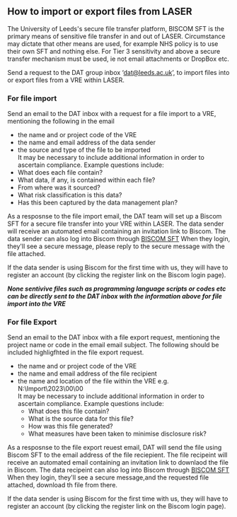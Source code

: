 ## How to import or export files from LASER

The University of Leeds's secure file transfer platform, BISCOM SFT is the primary means of sensitive file transfer in and out of LASER. 
Circumstance may dictate that other means are used, for example NHS policy is to use their own SFT and nothing else. 
For Tier 3 sensitivity and above a secure transfer mechanism must be used, ie not email attachments or DropBox etc.


Send a request to the DAT group inbox ‘dat@leeds.ac.uk’, to import files into or export files from a VRE within LASER.

### **For file import**

Send an email to the DAT inbox with a request for a file import to a VRE, mentioning the following in the email
 - the name and or project code of the VRE 
 - the name and email address of the data sender
 - the source and type of the file to be imported  
It may be necessary to include additional information in order to ascertain compliance. Example questions include:
  - What does each file contain?
  - What data, if any, is contained within each file?
  - From where was it sourced?
  - What risk classification is this data?
  - Has this been captured by the data management plan?

As a resposnse to the file import email, the DAT team will set up a Biscom SFT for a secure file transfer into your VRE within LASER.
The data sender will receive an automated email containing an invitation link to Biscom. The data sender can also log into Biscom through [BISCOM SFT](https://laser-sft.leeds.ac.uk/sft) 
When they login, they'll see a secure message, please reply to the secure message with the file attached. 

If the data sender is using Biscom for the first time with us, they will have to register an account (by clicking the register link on the Biscom login page). 


***None sentivive files such as programming language scripts or codes etc can be directly sent to the DAT inbox with the information above for file import into the VRE***


### **For file Export**

Send an email to the DAT inbox with a file export request, mentioning the project name or code in the email email subject.
The following should be included highligfhted in the file export request.
- the name and or project code of the VRE 
- the name and email address of the file recipient
- the name and location of the file within the VRE e.g. N:\Import\2023\00\00  
It may be necessary to include additional information in order to ascertain compliance. Example questions include:  
  - What does this file contain?  
  - What is the source data for this file?  
  - How was this file generated?  
  - What measures have been taken to minimise disclosure risk?  


As a resposnse to the file export reuest email, DAT will send the file using Biscom SFT to the email address of the file reciepient.
The file recipeint will receive an automated email containing an invitation link to downlaod the file in Biscom. The data recipeint can also log into Biscom through [BISCOM SFT](https://laser-sft.leeds.ac.uk/sft) 
When they login, they'll see a secure message,and the requested file attached, download th file from there.

If the data sender is using Biscom for the first time with us, they will have to register an account (by clicking the register link on the Biscom login page). 
